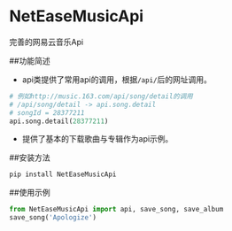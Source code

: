 # NetEaseMusicApi

完善的网易云音乐Api

##功能简述
* api类提供了常用api的调用，根据`/api/`后的网址调用。
```python
# 例如http://music.163.com/api/song/detail的调用
# /api/song/detail -> api.song.detail
# songId = 28377211
api.song.detail(28377211) 
```
* 提供了基本的下载歌曲与专辑作为api示例。

##安装方法

```bash
pip install NetEaseMusicApi
```

##使用示例

```python
from NetEaseMusicApi import api, save_song, save_album
save_song('Apologize')
```
